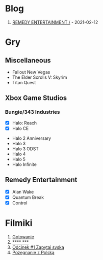 # Blog
1. [REMEDY ENTERTAINMENT /](https://gamesreview.pl/2021/02/12/remedy-entertainment/) - 2021-02-12

# Gry
## Miscellaneous 
* Fallout New Vegas
* The Elder Scrolls V: Skyrim
* Titan Quest

## Xbox Game Studios
### Bungie/343 Industries
* [x] Halo: Reach 
* [x] Halo CE
* Halo 2 Anniversary
* Halo 3
* Halo 3 ODST
* Halo 4
* Halo 5
* Halo Infinite 
## Remedy Entertainment
* [x] Alan Wake
* [x] Quantum Break
* [x] Control

# Filmiki
1. [Gotowanie](https://youtu.be/QSI6xcnBYxU)
2. [**** ***](https://youtu.be/jUIHku8m9LA)
3. [Odcinek #1 Zapytaj syska](https://youtu.be/xXR6Jeo7s9g)
4. [Pożegnanie z Polską](https://www.youtube.com/watch?v=hFXv_Xw5fOk)